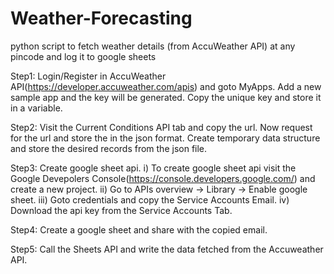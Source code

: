 # Weather-Forecasting
 python script to fetch weather details (from AccuWeather API) at any pincode and log it to google sheets

Step1: 
Login/Register in AccuWeather API(https://developer.accuweather.com/apis) and goto MyApps.
Add a new sample app and the key will be generated.
Copy the unique key and store it in a variable.

Step2:
Visit the Current Conditions API tab and copy the url.
Now request for the url and store the in the json format.
Create temporary data structure and store the desired records from the json file.

Step3:
Create google sheet api.
i) To create google sheet api visit the Google Devepolers Console(https://console.developers.google.com/) and create a new project.
ii) Go to APIs overview -> Library -> Enable google sheet.
iii) Goto credentials and copy the Service Accounts Email.
iv) Download the api key from the Service Accounts Tab.

Step4:
Create a google sheet and share with the copied email.

Step5:
Call the Sheets API and write the data fetched from the Accuweather API.
